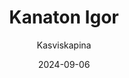 ---
title: "Kana­ton Igor"
image: "https://vegaanibotti.lauravuo.me/2024/09/2024-09-06_small.png"
date: 2024-09-06
receipt_url: "https://kasviskapina.fi/reseptit/kanaton-igor"
author: "Kasviskapina"
---